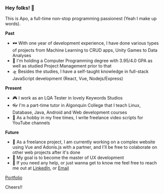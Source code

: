 ### Hey folks! 👋

This is Apo, a full-time non-stop programming passionest (Yeah I make up words). 

**Past**
- 🕶️ With one year of development experience, I have done various types of projects from Machine Learning to CRUD apps, Unity Games to Data Analyses
- 🏫 I'm holding a Computer Programming degree with 3.95/4.0 GPA as well as studied Project Management prior to that
- 🛸 Besides the studies, I have a self-taught knowledge in full-stack JavaScript development (React, Vue, Nodejs/Express)

**Present**
- :video_game: I work as an LQA Tester in lovely Keywords Studios 
- 👓 I'm a part-time tutor in Algonquin College that I teach Linux, Database, Java, Android and Web development courses
- 📝 As a hobby in my free times, I write freelance video scripts for YouTube channels

**Future**
- 🤛 As a freelance project, I am currently working on a complex website using Vue and Adonis.js with a partner, and I'll be free to colaborate on other web projects after it's done
- :dart: My goal is to become the master of UX development
- 🤗 If you need any help, or just wanna get to know me feel free to reach me out at [LinkedIn](https://www.linkedin.com/in/apo-ilgun-bb553a1b3/), or [Email](karkaplani88@gmail.com)

[Portfolio](https://karkaplani.github.io/)

Cheers!!

<!--
**karkaplani/karkaplani** is a ✨ _special_ ✨ repository because its `README.md` (this file) appears on your GitHub profile.

Here are some ideas to get you started:

- 🔭 I’m currently working on ...
- 🌱 I’m currently learning ...
- 👯 I’m looking to collaborate on ...
- 🤔 I’m looking for help with ...
- 💬 Ask me about ...
- 📫 How to reach me: ...
- 😄 Pronouns: ...
- ⚡ Fun fact: ...
-->


